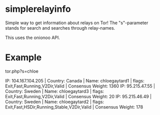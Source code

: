 # simplerelayinfo

Simple way to get information about relays on Tor! The "s"-parameter stands for search and searches through relay-names.

This uses the onionoo API.


# Example

tor.php?s=chloe

IP: 104.167.104.205 | Country: Canada | Name: chloegaytard1 | flags: Exit,Fast,Running,V2Dir,Valid | Consensus Weight: 1360 
IP: 95.215.47.55 | Country: Sweden | Name: chloegaytard3 | flags: Exit,Fast,Running,V2Dir,Valid | Consensus Weight: 20 
IP: 95.215.46.49 | Country: Sweden | Name: chloegaytard2 | flags: Exit,Fast,HSDir,Running,Stable,V2Dir,Valid | Consensus Weight: 178 
